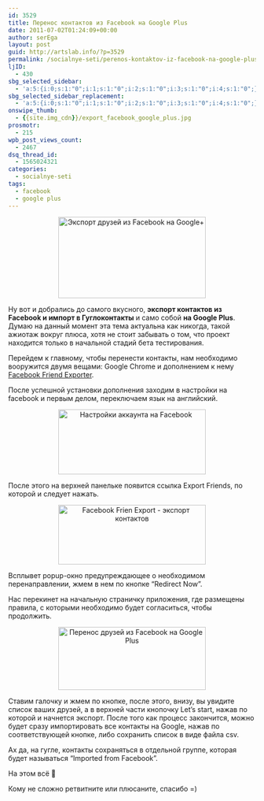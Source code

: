 ```yaml
---
id: 3529
title: Перенос контактов из Facebook на Google Plus
date: 2011-07-02T01:24:09+00:00
author: serEga
layout: post
guid: http://artslab.info/?p=3529
permalink: /socialnye-seti/perenos-kontaktov-iz-facebook-na-google-plus/
ljID:
  - 430
sbg_selected_sidebar:
  - 'a:5:{i:0;s:1:"0";i:1;s:1:"0";i:2;s:1:"0";i:3;s:1:"0";i:4;s:1:"0";}'
sbg_selected_sidebar_replacement:
  - 'a:5:{i:0;s:1:"0";i:1;s:1:"0";i:2;s:1:"0";i:3;s:1:"0";i:4;s:1:"0";}'
onswipe_thumb:
  - {{site.img_cdn}}/export_facebook_google_plus.jpg
prosmotr:
  - 215
wpb_post_views_count:
  - 2467
dsq_thread_id:
  - 1565024321
categories:
  - socialnye-seti
tags:
  - facebook
  - google plus
---
```

<center>
  <a href="{{site.img_cdn}}/export_facebook_google_plus.jpg"><img src="{{site.img_cdn}}/export_facebook_google_plus-300x165.jpg" alt="Экспорт друзей из Facebook на Google+" title="export_facebook_google_plus" width="300" height="165" class="alignnone size-medium wp-image-3545" /></a>
</center>

Ну вот и добрались до самого вкусного, **экспорт контактов из Facebook и импорт в Гуглоконтакты** и само собой **на Google Plus**. Думаю на данный момент эта тема актуальна как никогда, такой ажиотаж вокруг плюса, хотя не стоит забывать о том, что проект находится только в начальной стадий бета тестирования.

Перейдем к главному, чтобы перенести контакты, нам необходимо вооружится двумя вещами: Google Chrome и дополнением к нему [Facebook Friend Exporter](https://chrome.google.com/webstore/detail/ficlccidpkaiepnnboobcmafnnfoomga).

<!--more-->

После успешной установки дополнения заходим в настройки на facebook и первым делом, переключаем язык на английский.

<center>
  <a href="{{site.img_cdn}}/facebook_export.jpg"><img src="{{site.img_cdn}}/facebook_export-300x132.jpg" alt="Настройки аккаунта на Facebook" title="facebook_export" width="300" height="132" class="alignnone size-medium wp-image-3543" srcset="{{site.img_cdn}}/facebook_export-300x132.jpg 300w, {{site.img_cdn}}/facebook_export.jpg 1015w" sizes="(max-width: 300px) 100vw, 300px" /></a>
</center>

После этого на верхней панельке появится ссылка Export Friends, по которой и следует нажать.

<center>
  <a href="{{site.img_cdn}}/facebook_export2.jpg"><img src="{{site.img_cdn}}/facebook_export2-300x121.jpg" alt="Facebook Frien Export - экспорт контактов" title="facebook_export2" width="300" height="121" class="alignnone size-medium wp-image-3542" srcset="{{site.img_cdn}}/facebook_export2-300x121.jpg 300w, {{site.img_cdn}}/facebook_export2.jpg 1009w" sizes="(max-width: 300px) 100vw, 300px" /></a>
</center>

Всплывет popup-окно предупреждающее о необходимом перенаправлении, жмем в нем по кнопке &#8220;Redirect Now&#8221;.

Нас перекинет на начальную страничку приложения, где размещены правила, с которыми необходимо будет согласиться, чтобы продолжить.

<center>
  <a href="{{site.img_cdn}}/facebook_export3.jpg"><img src="{{site.img_cdn}}/facebook_export3-300x128.jpg" alt="Перенос друзей из Facebook на Google Plus" title="facebook_export3" width="300" height="128" class="alignnone size-medium wp-image-3541" srcset="{{site.img_cdn}}/facebook_export3-300x128.jpg 300w, {{site.img_cdn}}/facebook_export3.jpg 1007w" sizes="(max-width: 300px) 100vw, 300px" /></a>
</center>

Ставим галочку и жмем по кнопке, после этого, внизу, вы увидите список ваших друзей, а в верхней части кнопочку Let&#8217;s start, нажав по которой и начнется экспорт. После того как процесс закончится, можно будет сразу импортировать все контакты на Google, нажав по соответствующей кнопке, либо сохранить список в виде файла csv.

Ах да, на гугле, контакты сохраняться в отдельной группе, которая будет называться &#8220;Imported from Facebook&#8221;.

На этом всё 🙂

Кому не сложно ретвитните или плюсаните, спасибо =)